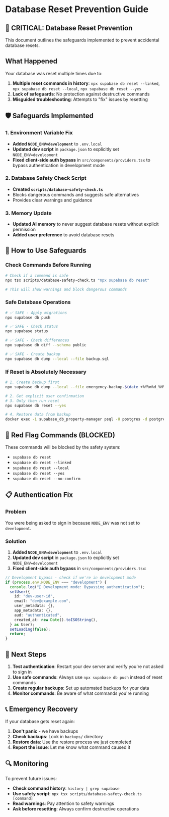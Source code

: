 # Database Reset Prevention Guide

## 🚨 CRITICAL: Database Reset Prevention

This document outlines the safeguards implemented to prevent accidental database resets.

## What Happened

Your database was reset multiple times due to:

1. **Multiple reset commands in history**: `npx supabase db reset --linked`, `npx supabase db reset --local`, `npx supabase db reset --yes`
2. **Lack of safeguards**: No protection against destructive commands
3. **Misguided troubleshooting**: Attempts to "fix" issues by resetting

## 🛡️ Safeguards Implemented

### 1. Environment Variable Fix

- **Added `NODE_ENV=development`** to `.env.local`
- **Updated dev script** in `package.json` to explicitly set `NODE_ENV=development`
- **Fixed client-side auth bypass** in `src/components/providers.tsx` to bypass authentication in development mode

### 2. Database Safety Check Script

- **Created `scripts/database-safety-check.ts`**
- Blocks dangerous commands and suggests safe alternatives
- Provides clear warnings and guidance

### 3. Memory Update

- **Updated AI memory** to never suggest database resets without explicit permission
- **Added user preference** to avoid database resets

## 🔧 How to Use Safeguards

### Check Commands Before Running

```bash
# Check if a command is safe
npx tsx scripts/database-safety-check.ts "npx supabase db reset"

# This will show warnings and block dangerous commands
```

### Safe Database Operations

```bash
# ✅ SAFE - Apply migrations
npx supabase db push

# ✅ SAFE - Check status
npx supabase status

# ✅ SAFE - Check differences
npx supabase db diff --schema public

# ✅ SAFE - Create backup
npx supabase db dump --local --file backup.sql
```

### If Reset is Absolutely Necessary

```bash
# 1. Create backup first
npx supabase db dump --local --file emergency-backup-$(date +%Y%m%d_%H%M%S).sql

# 2. Get explicit user confirmation
# 3. Only then run reset
npx supabase db reset --yes

# 4. Restore data from backup
docker exec -i supabase_db_property-manager psql -U postgres -d postgres < emergency-backup-*.sql
```

## 🚨 Red Flag Commands (BLOCKED)

These commands will be blocked by the safety system:

- `supabase db reset`
- `supabase db reset --linked`
- `supabase db reset --local`
- `supabase db reset --yes`
- `supabase db reset --no-confirm`

## 📋 Authentication Fix

### Problem

You were being asked to sign in because `NODE_ENV` was not set to `development`.

### Solution

1. **Added `NODE_ENV=development`** to `.env.local`
2. **Updated dev script** in `package.json` to explicitly set `NODE_ENV=development`
3. **Fixed client-side auth bypass** in `src/components/providers.tsx`:

```typescript
// Development bypass - check if we're in development mode
if (process.env.NODE_ENV === "development") {
  console.log("🔧 Development mode: Bypassing authentication");
  setUser({
    id: "dev-user-id",
    email: "dev@example.com",
    user_metadata: {},
    app_metadata: {},
    aud: "authenticated",
    created_at: new Date().toISOString(),
  } as User);
  setLoading(false);
  return;
}
```

## 🎯 Next Steps

1. **Test authentication**: Restart your dev server and verify you're not asked to sign in
2. **Use safe commands**: Always use `npx supabase db push` instead of reset commands
3. **Create regular backups**: Set up automated backups for your data
4. **Monitor commands**: Be aware of what commands you're running

## 📞 Emergency Recovery

If your database gets reset again:

1. **Don't panic** - we have backups
2. **Check backups**: Look in `backups/` directory
3. **Restore data**: Use the restore process we just completed
4. **Report the issue**: Let me know what command caused it

## 🔍 Monitoring

To prevent future issues:

- **Check command history**: `history | grep supabase`
- **Use safety script**: `npx tsx scripts/database-safety-check.ts [command]`
- **Read warnings**: Pay attention to safety warnings
- **Ask before resetting**: Always confirm destructive operations
